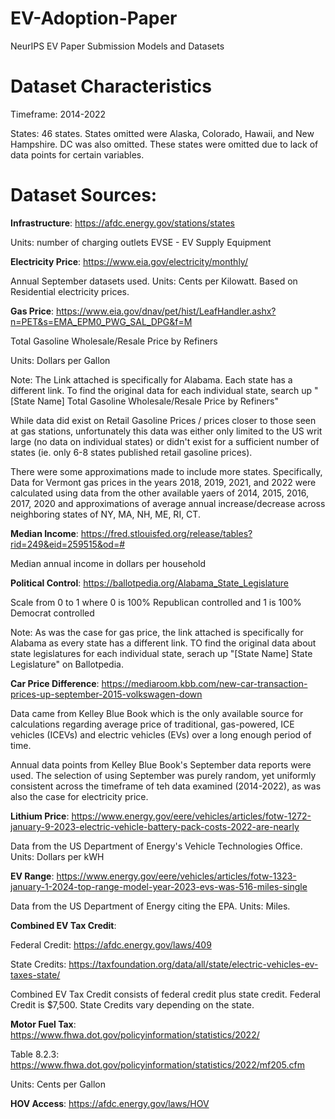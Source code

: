 # EV-Adoption-Paper
NeurIPS EV Paper Submission Models and Datasets

# Dataset Characteristics

Timeframe: 2014-2022

States: 46 states. States omitted were Alaska, Colorado, Hawaii, and New Hampshire. DC was also omitted. These states were omitted due to lack of data points for certain variables. 


# Dataset Sources:


**Infrastructure**: https://afdc.energy.gov/stations/states 

  Units: number of charging outlets 
  EVSE - EV Supply Equipment

**Electricity Price**: https://www.eia.gov/electricity/monthly/

  Annual September datasets used.
  Units: Cents per Kilowatt. 
  Based on Residential electricity prices.
  
**Gas Price**: https://www.eia.gov/dnav/pet/hist/LeafHandler.ashx?n=PET&s=EMA_EPM0_PWG_SAL_DPG&f=M

  Total Gasoline Wholesale/Resale Price by Refiners
  
  Units: Dollars per Gallon
  
  Note: The Link attached is specifically for Alabama. Each state has a different link. To find the original data for each individual state, search up "[State Name] Total Gasoline Wholesale/Resale Price by Refiners"
  
  While data did exist on Retail Gasoline Prices /  prices closer to those seen at gas stations, unfortunately this data was either only limited to the US writ large (no data on individual states) or didn't exist for a sufficient number of states (ie. only 6-8 states published retail gasoline prices). 
  
  There were some approximations made to include more states. Specifically, Data for Vermont gas prices in the years 2018, 2019, 2021, and 2022 were calculated using data from the other available yaers of 2014, 2015, 2016, 2017, 2020 and approximations of average annual increase/decrease across neighboring states of NY, MA, NH, ME, RI, CT. 


**Median Income**: https://fred.stlouisfed.org/release/tables?rid=249&eid=259515&od=# 

  Median annual income in dollars per household

**Political Control**: https://ballotpedia.org/Alabama_State_Legislature

  Scale from 0 to 1 where 0 is 100% Republican controlled and 1 is 100% Democrat controlled
  
  Note: As was the case for gas price, the link attached is specifically for Alabama as every state has a different link. TO find the original data about state legislatures for each individual state, serach up "[State Name] State Legislature" on Ballotpedia.

**Car Price Difference**: https://mediaroom.kbb.com/new-car-transaction-prices-up-september-2015-volkswagen-down

  Data came from Kelley Blue Book which is the only available source for calculations regarding average price of traditional, gas-powered, ICE vehicles (ICEVs) and electric vehicles (EVs) over a long enough period of time.
  
  Annual data points from Kelley Blue Book's September data reports were used. The selection of using September was purely random, yet uniformly consistent across the timeframe of teh data examined (2014-2022), as was also the case for electricity price.

**Lithium Price**: https://www.energy.gov/eere/vehicles/articles/fotw-1272-january-9-2023-electric-vehicle-battery-pack-costs-2022-are-nearly

  Data from the US Department of Energy's Vehicle Technologies Office. 
  Units: Dollars per kWH

**EV Range**: https://www.energy.gov/eere/vehicles/articles/fotw-1323-january-1-2024-top-range-model-year-2023-evs-was-516-miles-single

  Data from the US Department of Energy citing the EPA.
  Units: Miles.

**Combined EV Tax Credit**:

  Federal Credit: https://afdc.energy.gov/laws/409
  
  State Credits: https://taxfoundation.org/data/all/state/electric-vehicles-ev-taxes-state/

  Combined EV Tax Credit consists of federal credit plus state credit.
  Federal Credit is $7,500.
  State Credits vary depending on the state.

**Motor Fuel Tax**: https://www.fhwa.dot.gov/policyinformation/statistics/2022/ 

  Table 8.2.3: https://www.fhwa.dot.gov/policyinformation/statistics/2022/mf205.cfm
  
  Units: Cents per Gallon

**HOV Access**: https://afdc.energy.gov/laws/HOV 

  
